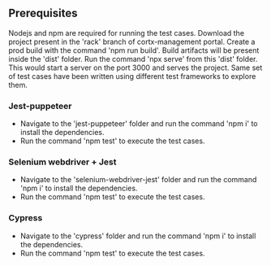 ## Prerequisites

Nodejs and npm are required for running the test cases. Download the project present in the 'rack' branch of cortx-management portal. Create a prod build with the command 'npm run build'. Build artifacts will be present inside the 'dist' folder. Run the command 'npx serve' from this 'dist' folder. This would start a server on the port 3000 and serves the project. Same set of test cases have been written using different test frameworks to explore them.

### Jest-puppeteer

- Navigate to the 'jest-puppeteer' folder and run the command 'npm i' to install the dependencies.
- Run the command 'npm test' to execute the test cases.

### Selenium webdriver + Jest

- Navigate to the 'selenium-webdriver-jest' folder and run the command 'npm i' to install the dependencies.
- Run the command 'npm test' to execute the test cases.

### Cypress

- Navigate to the 'cypress' folder and run the command 'npm i' to install the dependencies.
- Run the command 'npm test' to execute the test cases.
